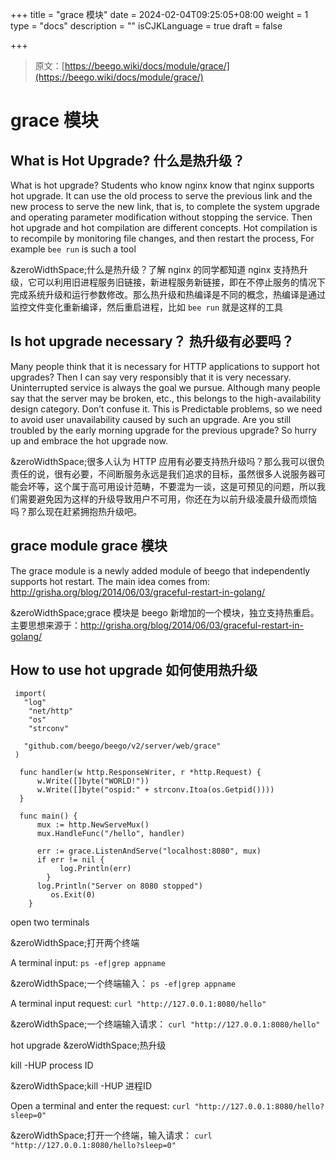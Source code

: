 +++
title = "grace 模块"
date = 2024-02-04T09:25:05+08:00
weight = 1
type = "docs"
description = ""
isCJKLanguage = true
draft = false

+++

> 原文：[https://beego.wiki/docs/module/grace/](https://beego.wiki/docs/module/grace/)

# grace 模块



## What is Hot Upgrade? 什么是热升级？

What is hot upgrade? Students who know nginx know that nginx supports hot upgrade. It can use the old process to serve the previous link and the new process to serve the new link, that is, to complete the system upgrade and operating parameter modification without stopping the service. Then hot upgrade and hot compilation are different concepts. Hot compilation is to recompile by monitoring file changes, and then restart the process, For example `bee run` is such a tool

&zeroWidthSpace;什么是热升级？了解 nginx 的同学都知道 nginx 支持热升级，它可以利用旧进程服务旧链接，新进程服务新链接，即在不停止服务的情况下完成系统升级和运行参数修改。那么热升级和热编译是不同的概念，热编译是通过监控文件变化重新编译，然后重启进程，比如 `bee run` 就是这样的工具

## Is hot upgrade necessary？ 热升级有必要吗？

Many people think that it is necessary for HTTP applications to support hot upgrades? Then I can say very responsibly that it is very necessary. Uninterrupted service is always the goal we pursue. Although many people say that the server may be broken, etc., this belongs to the high-availability design category. Don’t confuse it. This is Predictable problems, so we need to avoid user unavailability caused by such an upgrade. Are you still troubled by the early morning upgrade for the previous upgrade? So hurry up and embrace the hot upgrade now.

&zeroWidthSpace;很多人认为 HTTP 应用有必要支持热升级吗？那么我可以很负责任的说，很有必要，不间断服务永远是我们追求的目标，虽然很多人说服务器可能会坏等，这个属于高可用设计范畴，不要混为一谈，这是可预见的问题，所以我们需要避免因为这样的升级导致用户不可用，你还在为以前升级凌晨升级而烦恼吗？那么现在赶紧拥抱热升级吧。

## grace module grace 模块

The grace module is a newly added module of beego that independently supports hot restart. The main idea comes from: http://grisha.org/blog/2014/06/03/graceful-restart-in-golang/

&zeroWidthSpace;grace 模块是 beego 新增加的一个模块，独立支持热重启。主要思想来源于：http://grisha.org/blog/2014/06/03/graceful-restart-in-golang/

## How to use hot upgrade 如何使用热升级

```
 import(
   "log"
	"net/http"
	"os"
    "strconv"

   "github.com/beego/beego/v2/server/web/grace"
 )

  func handler(w http.ResponseWriter, r *http.Request) {
	  w.Write([]byte("WORLD!"))
      w.Write([]byte("ospid:" + strconv.Itoa(os.Getpid())))
  }

  func main() {
      mux := http.NewServeMux()
      mux.HandleFunc("/hello", handler)

      err := grace.ListenAndServe("localhost:8080", mux)
      if err != nil {
		   log.Println(err)
	    }
      log.Println("Server on 8080 stopped")
	     os.Exit(0)
    }
```

open two terminals

&zeroWidthSpace;打开两个终端

A terminal input: `ps -ef|grep appname`

&zeroWidthSpace;一个终端输入： `ps -ef|grep appname`

A terminal input request: `curl "http://127.0.0.1:8080/hello"`

&zeroWidthSpace;一个终端输入请求： `curl "http://127.0.0.1:8080/hello"`

hot upgrade 
&zeroWidthSpace;热升级

kill -HUP process ID

&zeroWidthSpace;kill -HUP 进程ID

Open a terminal and enter the request: `curl "http://127.0.0.1:8080/hello?sleep=0"`

&zeroWidthSpace;打开一个终端，输入请求： `curl "http://127.0.0.1:8080/hello?sleep=0"`